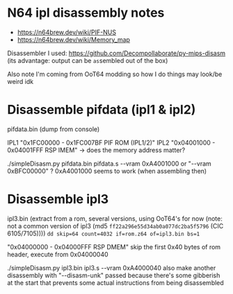 # N64 ipl disassembly notes

- https://n64brew.dev/wiki/PIF-NUS
- https://n64brew.dev/wiki/Memory_map

Disassembler I used: https://github.com/Decompollaborate/py-mips-disasm
(its advantage: output can be `as`sembled out of the box)

Also note I'm coming from OoT64 modding so how I do things may look/be weird idk

# Disassemble pifdata (ipl1 & ipl2)

pifdata.bin (dump from console)

IPL1 "0x1FC00000 - 0x1FC007BF   PIF ROM (IPL1/2)"
IPL2 "0x04001000 - 0x04001FFF   RSP IMEM"
-> does the memory address matter?

./simpleDisasm.py pifdata.bin pifdata.s --vram 0xA4001000
or "--vram 0xBFC00000" ? 0xA4001000 seems to work (when assembling then)

# Disassemble ipl3

ipl3.bin (extract from a rom, several versions, using OoT64's for now (note: not a common version of ipl3 (md5 `ff22a296e55d34ab0a077dc2ba5f5796` (CIC 6105/7105))))
	`dd skip=64 count=4032 if=rom.z64 of=ipl3.bin bs=1`

"0x04000000 - 0x04000FFF   RSP DMEM"
skip the first 0x40 bytes of rom header, execute from 0x04000040

./simpleDisasm.py ipl3.bin ipl3.s --vram 0xA4000040
also make another disassembly with "--disasm-unk" passed because there's some gibberish at the start that prevents some actual instructions from being disassembled
